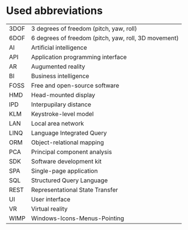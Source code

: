 # Used abbreviations

| | |
|-|-|
| 3DOF | 3 degrees of freedom (pitch, yaw, roll) |
| 6DOF | 6 degrees of freedom (pitch, yaw, roll, 3D movement) |
| AI | Artificial intelligence |
| API | Application programming interface |
| AR | Augumented reality |
| BI | Business intelligence |
| FOSS | Free and open-source software |
| HMD | Head-mounted display |
| IPD | Interpupilary distance |
| KLM | Keystroke-level model |
| LAN | Local area network |
| LINQ | Language Integrated Query |
| ORM | Object-relational mapping |
| PCA | Principal component analysis |
| SDK | Software development kit |
| SPA | Single-page application |
| SQL | Structured Query Language |
| REST | Representational State Transfer |
| UI | User interface |
| VR | Virtual reality |
| WIMP | Windows-Icons-Menus-Pointing |